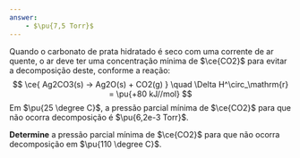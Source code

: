 ```yaml
---
answer:
    - $\pu{7,5 Torr}$
---
```



Quando o carbonato de prata hidratado é seco com uma corrente de ar quente, o ar deve ter uma concentração mínima de $\ce{CO2}$ para evitar a decomposição deste, conforme a reação:
$$
    \ce{ Ag2CO3(s) -> Ag2O(s) + CO2(g) } \quad \Delta H^\circ_\mathrm{r} = \pu{+80 kJ//mol}
$$
Em $\pu{25 \degree C}$, a pressão parcial mínima de $\ce{CO2}$ para que não ocorra decomposição é $\pu{6,2e-3 Torr}$. 

**Determine** a pressão parcial mínima de $\ce{CO2}$ para que não ocorra decomposição em $\pu{110 \degree C}$.

